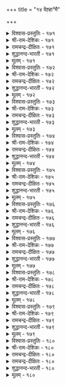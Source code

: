 +++
title = "१४ वॆह्हा³मै"

+++

<details><summary>विश्वास-प्रस्तुतिः - १७१</summary>

नडुविण्ड्रि नन्बॊरुळ् वॆह्हि³न् कुडिबॊण्ड्रिक्  
कुट्रमुम् आङ्गे तरुम्।       १७१
</details>

<details><summary>श्री-राम-देशिकः - १७१</summary>

अधर्मादन्यावस्तूनि योऽपहर्तुमभीच्छति ।  
कुलनाशं स भजते दोषा अपि भजन्ति तम् ॥ १७१॥
</details>

<details><summary>रामचन्द्र-दीक्षितः - १७१</summary>

171\. naṭuvu iṉṟi naṉ poruḷ veḵkiṉ, kuṭi poṉṟi,  
kuṟṟamum āṅkē tarum.

171\. Iniquitous coveting of wealth results in the ruin of one's home and brings in its train many sins.  
</details>

<details><summary>शुद्धानन्द-भारती - १७१</summary>

1\. நடுவின்றி நன்பொருள் வெஃகின் குடிபொன்றிக்  
குற்றமும் ஆங்கே தரும்  
Who covets others' honest wealth  
That greed ruins his house forthwith.         171  
</details>

<details><summary>मूलम् - १७१</summary>

नडुविण्ड्रि नन्बॊरुळ् वॆह्हि³न् कुडिबॊण्ड्रिक्  
कुट्रमुम् आङ्गे तरुम्।       १७१
</details>

<details><summary>विश्वास-प्रस्तुतिः - १७२</summary>

पडुबयन् वॆह्हि³प् पऴिप्पडुव सॆय्यार्  
नडुवन्मै नाणु पवर्।       १७२
</details>

<details><summary>श्री-राम-देशिकः - १७२</summary>

अन्यायाल्लज्जिता मर्त्या लोभेन परवस्तुषु ।  
स्वल्पलाभमभीप्सन्तः निषिद्धं नैव कुर्वते ॥ १७२॥
</details>

<details><summary>रामचन्द्र-दीक्षितः - १७२</summary>

172\. paṭu payaṉ veḵki, paḻippaṭuva ceyyār-  
naṭuvu aṉmai nāṇupavar.

172\. Those who stand for equity do not commit sinful acts through covetousness.  
</details>

<details><summary>शुद्धानन्द-भारती - १७२</summary>

2\. படுபயன் வெஃகிப் பழிப்படுவ செய்யார்  
நடுவன்மை நாணுவர் பவர்  
Who shrink with shame from sin, refrain  
From coveting which brings ruin.         172  
</details>

<details><summary>मूलम् - १७२</summary>

पडुबयन् वॆह्हि³प् पऴिप्पडुव सॆय्यार्  
नडुवन्मै नाणु पवर्।       १७२
</details>

<details><summary>विश्वास-प्रस्तुतिः - १७३</summary>

सिट्रिन्बम् वॆह्हि³ अऱनल्ल सॆय्यारे  
मट्रिन्बम् वेण्डु पवर्।       १७३
</details>

<details><summary>श्री-राम-देशिकः - १७३</summary>

न्यायमार्गागतं नित्यसुखं यैः प्रार्थते नरः ।  
अल्पसौख्यात् न ते कुर्युः लोभमन्येष्वधार्मिकम् ॥ १७३॥
</details>

<details><summary>रामचन्द्र-दीक्षितः - १७३</summary>

173\. ciṟṟiṉpam veḵki, aṟaṉ alla ceyyārē-  
maṟṟu iṉpam vēṇṭupavar.

173\. Those who seek eternal happiness will never commit unrighteous acts through love of low pleasures.  
</details>

<details><summary>शुद्धानन्द-भारती - १७३</summary>

3\. சிற்றின்பம் வெஃகி அறனல்ல செய்யாரே  
மற்றின்பம் வேண்டு பவர்  
For spiritual bliss who long  
For fleeting joy commit no wrong.         173  
</details>

<details><summary>मूलम् - १७३</summary>

सिट्रिन्बम् वॆह्हि³ अऱनल्ल सॆय्यारे  
मट्रिन्बम् वेण्डु पवर्।       १७३
</details>

<details><summary>विश्वास-प्रस्तुतिः - १७४</summary>

इलमॆण्ड्रु वॆह्हु³दल् सॆय्यार् पुलम्वॆण्ड्र  
पुन्मैयिल् काट्चि यवर्।       १७४
</details>

<details><summary>श्री-राम-देशिकः - १७४</summary>

जित्वा पञ्चेन्द्रियग्रामं तत्त्वज्ञानसमन्विताः ।  
ज्ञात्वापि स्वक दारिद्र्यमलुब्धाः परवस्तुषु ॥ १७४॥
</details>

<details><summary>रामचन्द्र-दीक्षितः - १७४</summary>

174\. 'ilam' eṉṟu veḵkutal ceyyār-pulam veṉṟa  
puṉmai il kāṭciyavar.

174\. The spotless wise who have conquered their senses though destitute, will not covet other’s wealth.  
</details>

<details><summary>शुद्धानन्द-भारती - १७४</summary>

4\. இலமென்று வெஃகுதல் செய்யார் புலம்வென்ற  
புன்மையில் காட்சி யவர்  
The truth-knowers of sense-control  
Though in want covet not at all.         174  
</details>

<details><summary>मूलम् - १७४</summary>

इलमॆण्ड्रु वॆह्हु³दल् सॆय्यार् पुलम्वॆण्ड्र  
पुन्मैयिल् काट्चि यवर्।       १७४
</details>

<details><summary>विश्वास-प्रस्तुतिः - १७५</summary>

अह्हि³ अगण्ड्र अऱिवॆन्नाम् यार्माट्टुम्  
वॆह्हि³ वॆऱिय सॆयिन्।       १७५
</details>

<details><summary>श्री-राम-देशिकः - १७५</summary>

परद्रव्यापहारार्थे निन्दितं कर्म कुर्वतः ।  
सूक्ष्मेण शास्त्रज्ञानेन विद्यते किं प्रयोजनम् ॥ १७५॥
</details>

<details><summary>रामचन्द्र-दीक्षितः - १७५</summary>

175\. aḵki akaṉṟa aṟivu eṉ ām-yārmāṭṭum  
veḵki, veṟiya ceyiṉ?.

175\. Of what avail is one’s keen and penetrating intellect if one through covetousness acts foolishly?  
</details>

<details><summary>शुद्धानन्द-भारती - १७५</summary>

5\. அஃகி அகன்ற அறிவென்னாம் யார்மாட்டும்  
வெஃகி வெறிய செயின்  
What is one's subtle wisdom worth  
If it deals ill with all on earth.         175  
</details>

<details><summary>मूलम् - १७५</summary>

अह्हि³ अगण्ड्र अऱिवॆन्नाम् यार्माट्टुम्  
वॆह्हि³ वॆऱिय सॆयिन्।       १७५
</details>

<details><summary>विश्वास-प्रस्तुतिः - १७६</summary>

अरुळ्वॆह्हि³ आट्रिन्गण् निण्ड्रान् पॊरुळ्वॆह्हि³प्  
पॊल्लाद सूऴक् कॆडुम्।       १७६
</details>

<details><summary>श्री-राम-देशिकः - १७६</summary>

सर्वभूतदयापूर्वे गार्हस्थ्यमनुतिष्ठतः ।  
परवस्तुप्रलोभेन गार्हस्थ्यमपि निष्फलम् ॥ १७६॥
</details>

<details><summary>रामचन्द्र-दीक्षितः - १७६</summary>

176\. aruḷ veḵki, āṟṟiṉkaṇ niṉṟāṉ, poruḷ veḵkip  
pollāta cūḻa, keṭum.

176\. Even he who treads the path of grace comes to ruin through covetous intentions.  
</details>

<details><summary>शुद्धानन्द-भारती - १७६</summary>

6\. அருள்வெஃகி ஆற்றின்கண் நின்றான் பொருள்வெஃகிப்  
பொல்லாத சூழக் கெடும்  
Who seeks for grace on righteous path  
Suffers by evil covetous wealth.         176  
</details>

<details><summary>मूलम् - १७६</summary>

अरुळ्वॆह्हि³ आट्रिन्गण् निण्ड्रान् पॊरुळ्वॆह्हि³प्  
पॊल्लाद सूऴक् कॆडुम्।       १७६
</details>

<details><summary>विश्वास-प्रस्तुतिः - १७७</summary>

वेण्डऱ्क वॆह्हि³याम् आक्कम् विळैवयिन्  
माण्डऱ्करिदाम् पयन्।       १७७
</details>

<details><summary>श्री-राम-देशिकः - १७७</summary>

परद्रव्यापहारेण लब्धं वस्तु परित्यजेत् ।  
फलप्रदानवेलायां न तच्छ्रेयः प्रदास्यति ॥ १७७॥
</details>

<details><summary>रामचन्द्र-दीक्षितः - १७७</summary>

177\. vēṇṭaṟka, veḵki ām ākkam-viḷaivayiṉ  
māṇṭaṟku aritu ām payaṉ!.

177\. Covet not other’s wealth for out of covetousness spring evils.  
</details>

<details><summary>शुद्धानन्द-भारती - १७७</summary>

7\. வேண்டற்க வெஃகியாம் ஆக்கம் விளைவயின்  
மாண்டற் கரிதாம் பயன்  
Shun the fruit of covetousness  
All its yield is inglorious.         177  
</details>

<details><summary>मूलम् - १७७</summary>

वेण्डऱ्क वॆह्हि³याम् आक्कम् विळैवयिन्  
माण्डऱ्करिदाम् पयन्।       १७७
</details>

<details><summary>विश्वास-प्रस्तुतिः - १७८</summary>

अह्हा³मै सॆल्वत्तिऱ्कु यादॆनिन् वॆह्हा³मै  
वेण्डुम् पिऱन्गैप् पॊरुळ्।       १७८
</details>

<details><summary>श्री-राम-देशिकः - १७८</summary>

योऽन्यदीयं वस्तुजातमपहर्तु न काङ्क्षति ।  
न क्षीयते तस्य भाग्यं भूय एवाभिवर्धते ॥ १७८॥
</details>

<details><summary>रामचन्द्र-दीक्षितः - १७८</summary>

178\. 'aḵkāmai celvattiṟku yātu?' eṉiṉ, veḵkāmai  
vēṇṭum piṟaṉ kaip poruḷ.

178\. Preservation of one’s property lies through one’s freedom from covetousness.  
</details>

<details><summary>शुद्धानन्द-भारती - १७८</summary>

8\. அஃகாமை செல்வத்திற்கு யாதெனின் வெஃகாமை  
வேண்டும் பிறன்கைப் பொருள்.  
Against covetousness - The mark of lasting wealth is shown  
By not coveting others' own.         178  
</details>

<details><summary>मूलम् - १७८</summary>

अह्हा³मै सॆल्वत्तिऱ्कु यादॆनिन् वॆह्हा³मै  
वेण्डुम् पिऱन्गैप् पॊरुळ्।       १७८
</details>

<details><summary>विश्वास-प्रस्तुतिः - १७९</summary>

अऱनऱिन्दु वॆह्हा³ अऱिवुडैयार्च् चेरुम्  
तिऱन्अऱिन् दाङ्गे तिरु।       १७९
</details>

<details><summary>श्री-राम-देशिकः - १७९</summary>

परद्रव्येष्वलुब्धा ये ज्ञानिनो धर्मवित्तमाः ।  
तानू वासयोग्यान् विज्ञाय तेष्वेव रमते रमा ॥ १७९॥
</details>

<details><summary>रामचन्द्र-दीक्षितः - १७९</summary>

179\. aṟaṉ aṟintu veḵkā aṟivu uṭaiyārc cērum-  
tiṟaṉ aṟintu āṅkē tiru.

179\. The wise who know what is righteous covet not; the Goddess of Fortune would seek them unbidden.  
</details>

<details><summary>शुद्धानन्द-भारती - १७९</summary>

9\. அறனறிந்து வெஃகா அறிவுடையார்ச் சேரும்  
திறன்அறிந் தாங்கே திரு.  
Fortune seeks the just and wise  
Who are free from coveting vice.         179  
</details>

<details><summary>मूलम् - १७९</summary>

अऱनऱिन्दु वॆह्हा³ अऱिवुडैयार्च् चेरुम्  
तिऱन्अऱिन् दाङ्गे तिरु।       १७९
</details>

<details><summary>विश्वास-प्रस्तुतिः - १८०</summary>

इऱलीनुम् ऎण्णादु वॆह्हि³न् विऱल्ईनुम्  
वेण्डामै ऎन्नुञ् जॆरुक्कु।       १८०
</details>

<details><summary>श्री-राम-देशिकः - १८०</summary>

परिणाममनालोच्य परलुब्धो विनश्यति ।  
अलुब्धो यस्तु वर्तेत राजते स जयी भुवि ॥ १८०॥
</details>

<details><summary>रामचन्द्र-दीक्षितः - १८०</summary>

180\. iṟal īṉum, eṇṇātu veḵkiṉ; viṟal īṉum,  
vēṇṭāmai eṉṉum cerukku.

180\. A blind covetousness brings about one’s ruin. Freedom from it begets one’s triumph.
</details>

<details><summary>रामचन्द्र-दीक्षितः - १८०</summary>

180\. iṟal īṉum, eṇṇātu veḵkiṉ; viṟal īṉum,  
vēṇṭāmai eṉṉum cerukku.

180\. A blind covetousness brings about one’s ruin. Freedom from it begets one’s triumph.

</details>

<details><summary>शुद्धानन्द-भारती - १८०</summary>

10\. இறல்ஈனும் எண்ணாது வெஃகின் விறல்ஈனும்  
வேண்டாமை என்னுஞ் செருக்கு  
Desireless, greatness conquers all;  
Coveting misers ruined fall.         180  
</details>

<details><summary>मूलम् - १८०</summary>

इऱलीनुम् ऎण्णादु वॆह्हि³न् विऱल्ईनुम्  
वेण्डामै ऎन्नुञ् जॆरुक्कु।       १८०
</details>
